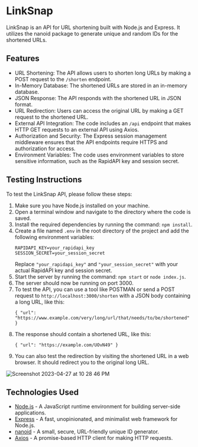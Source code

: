# LinkSnap

LinkSnap is an API for URL shortening built with Node.js and Express. It utilizes the nanoid package to generate unique and random IDs for the shortened URLs.

## Features

- URL Shortening: The API allows users to shorten long URLs by making a POST request to the `/shorten` endpoint.
- In-Memory Database: The shortened URLs are stored in an in-memory database.
- JSON Response: The API responds with the shortened URL in JSON format.
- URL Redirection: Users can access the original URL by making a GET request to the shortened URL.
- External API Integration: The code includes an `/api` endpoint that makes HTTP GET requests to an external API using Axios.
- Authorization and Security: The Express session management middleware ensures that the API endpoints require HTTPS and authorization for access.
- Environment Variables: The code uses environment variables to store sensitive information, such as the RapidAPI key and session secret.

## Testing Instructions

To test the LinkSnap API, please follow these steps:

1. Make sure you have Node.js installed on your machine.
2. Open a terminal window and navigate to the directory where the code is saved.
3. Install the required dependencies by running the command: `npm install`.
4. Create a file named `.env` in the root directory of the project and add the following environment variables:
   ```
   RAPIDAPI_KEY=your_rapidapi_key
   SESSION_SECRET=your_session_secret
   ```
   Replace `"your_rapidapi_key"` and `"your_session_secret"` with your actual RapidAPI key and session secret.
5. Start the server by running the command: `npm start` or `node index.js`.
6. The server should now be running on port 3000.
7. To test the API, you can use a tool like POSTMAN or send a POST request to `http://localhost:3000/shorten` with a JSON body containing a long URL, like this:
   ```
   { "url": "https://www.example.com/very/long/url/that/needs/to/be/shortened" }
   ```
8. The response should contain a shortened URL, like this:
   ```
   { "url": "https://example.com/UOvN49" }
   ```
9. You can also test the redirection by visiting the shortened URL in a web browser. It should redirect you to the original long URL.

![Screenshot 2023-04-27 at 10 28 46 PM](https://user-images.githubusercontent.com/84411852/235039900-13c7874d-6384-4a32-bd93-e1e1cb4fafb9.png)

## Technologies Used

- [Node.js](https://nodejs.org/) - A JavaScript runtime environment for building server-side applications.
- [Express](https://expressjs.com/) - A fast, unopinionated, and minimalist web framework for Node.js.
- [nanoid](https://github.com/ai/nanoid) - A small, secure, URL-friendly unique ID generator.
- [Axios](https://axios-http.com/) - A promise-based HTTP client for making HTTP requests.
